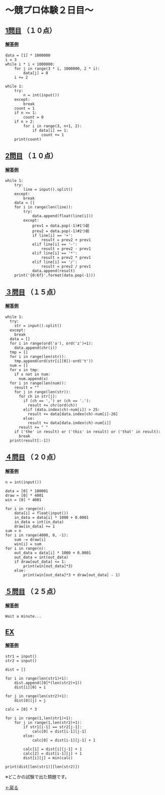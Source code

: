 # ～競プロ体験２日目～

## [1問目](http://judge.u-aizu.ac.jp/onlinejudge/description.jsp?id=0009&lang=jp) （１０点）
#### [解答例](https://raw.githubusercontent.com/7vXXi/my-portfolio/master/shin/2/2-1.py)
```
data = [1] * 1000000
i = 3
while i * i < 1000000:
    for j in range(3 * i, 1000000, 2 * i):
    	data[j] = 0
    i += 2

while 1:
	try:
		n = int(input())
	except:
		break
	count = 1
	if n <= 1:
		count = 0
	if n > 2:
		for i in range(3, n+1, 2):
			if data[i] == 1:
				count += 1
	print(count)
 ```

## [2問目](http://judge.u-aizu.ac.jp/onlinejudge/description.jsp?id=0087) （１０点）
#### [解答例](https://raw.githubusercontent.com/7vXXi/my-portfolio/master/shin/2/2-2.py)
```
while 1:
	try:
		line = input().split()
	except:
		break
	data = []
	for i in range(len(line)):
		try:
			data.append(float(line[i]))
		except:
			prev1 = data.pop(-1)#1つ前
			prev2 = data.pop(-1)#2つ前
			if line[i] == '+':
				result = prev2 + prev1
			elif line[i] == '-':
				result = prev2 - prev1
			elif line[i] == '*':
				result = prev2 * prev1
			elif line[i] == '/':
				result = prev2 / prev1
			data.append(result)
	print('{0:6f}'.format(data.pop(-1)))
```

## [３問目](http://judge.u-aizu.ac.jp/onlinejudge/description.jsp?id=0017&lang=jp) （１５点）
#### [解答例](https://raw.githubusercontent.com/7vXXi/my-portfolio/master/shin/2/2-3.py)
```
while 1:
  try:
    str = input().split()
  except:
    break
  data = []
  for i in range(ord('a'), ord('z')+1):
    data.append(chr(i))
  tmp = []
  for i in range(len(str)):
    tmp.append(ord(str[i][0])-ord('t'))
  num = []
  for x in tmp:
    if x not in num:
      num.append(x)
  for i in range(len(num)):
    result = ""
    for j in range(len(str)):
      for ch in str[j]:
        if (ch == ',') or (ch == '.'):
          result += chr(ord(ch))
        elif (data.index(ch)-num[i]) > 25:
          result += data[data.index(ch)-num[i]-26]
        else:
          result += data[data.index(ch)-num[i]]
      result += " "
    if ('the' in result) or ('this' in result) or ('that' in result):
      break
  print(result[:-1])
```

## [４問目](http://judge.u-aizu.ac.jp/onlinejudge/description.jsp?id=3001) （２０点）
#### [解答例](https://raw.githubusercontent.com/7vXXi/my-portfolio/master/shin/2/2-4.py)
```
n = int(input())

data = [0] * 100001
draw = [0] * 4001
win = [0] * 4001

for i in range(n):
	data[i] = float(input())
	in_data = data[i] * 1000 + 0.0001
	in_data = int(in_data)
	draw[in_data] += 1
sum = n
for i in range(4000, 0, -1):
	sum -= draw[i]
	win[i] = sum
for i in range(n):
	out_data = data[i] * 1000 + 0.0001
	out_data = int(out_data)
	if draw[out_data] <= 1:
		print(win[out_data]*3)
	else:
		print(win[out_data]*3 + draw[out_data] - 1)
```

## [５問目](http://judge.u-aizu.ac.jp/onlinejudge/description.jsp?id=0086) （２５点）
#### [解答例](https://raw.githubusercontent.com/7vXXi/my-portfolio/master/shin/2/2-5.py)
```
Wait a minute...
```

## [EX](http://judge.u-aizu.ac.jp/onlinejudge/description.jsp?id=DPL_1_E&lang=jp) 
#### [解答例](https://raw.githubusercontent.com/7vXXi/my-portfolio/master/shin/2/ex.py)
```
str1 = input()
str2 = input()

dist = []

for i in range(len(str1)+1):
	dist.append([0]*(len(str2)+1))
	dist[i][0] = i
	
for j in range(len(str2)+1):
	dist[0][j] = j
	
calc = [0] * 3

for i in range(1,len(str1)+1):
    for j in range(1,len(str2)+1):
        if str1[i-1] == str2[j-1]:
        	calc[0] = dist[i-1][j-1]
        else:
        	calc[0] = dist[i-1][j-1] + 1
        	
        calc[1] = dist[i][j-1] + 1
        calc[2] = dist[i-1][j] + 1
        dist[i][j] = min(calc)
    
print(dist[len(str1)][len(str2)])
```
※どこかの試験で出た類題です。


[←戻る](https://7vxxi.github.io/my-portfolio/shin/)
